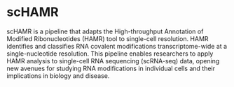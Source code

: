 # scHAMR
scHAMR is a pipeline that adapts the High-throughput Annotation of Modified Ribonucleotides (HAMR) tool to single-cell resolution. HAMR identifies and classifies RNA covalent modifications transcriptome-wide at a single-nucleotide resolution. This pipeline enables researchers to apply HAMR analysis to single-cell RNA sequencing (scRNA-seq) data, opening new avenues for studying RNA modifications in individual cells and their implications in biology and disease.
